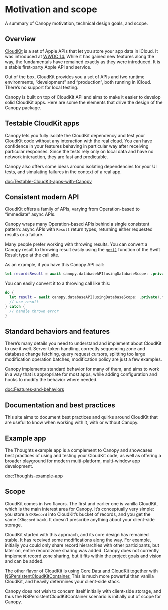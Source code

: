 # Motivation and scope

A summary of Canopy motivation, technical design goals, and scope.

## Overview

[CloudKit](https://developer.apple.com/icloud/cloudkit/) is a set of Apple APIs that let you store your app data in iCloud. It was introduced at [WWDC 14.](https://www.wwdcnotes.com/notes/wwdc14/208/) While it has gained new features along the way, the fundamentals have remained exactly as they were introduced. It is a stable first-party Apple API and service.

Out of the box, CloudKit provides you a set of APIs and two runtime environments, “development” and “production”, both running in iCloud. There’s no support for local testing.

Canopy is built on top of CloudKit API and aims to make it easier to develop solid CloudKit apps. Here are some the elements that drive the design of the Canopy package.

## Testable CloudKit apps

Canopy lets you fully isolate the CloudKit dependency and test your CloudKit code without any interaction with the real cloud. You can have confidence in your features behaving in particular way after receiving particular responses. Since the tests rely only on local data and have no network interaction, they are fast and predictable.

Canopy also offers some ideas around isolating dependencies for your UI tests, and simulating failures in the context of a real app.

<doc:Testable-CloudKit-apps-with-Canopy>

## Consistent modern API

CloudKit offers a family of APIs, varying from Operation-based to “immediate” async APIs.

Canopy wraps many Operation-based APIs behind a single consistent pattern: async APIs with `Result` return types, returning either requested results or a failure.

Many people prefer working with throwing results. You can convert a Canopy result to throwing result easily using the [`get()`](https://developer.apple.com/documentation/swift/result/get()) function of the Swift Result type at the call site.

As an example, if you have this Canopy API call:

```swift
let recordsResult = await canopy.databaseAPI(usingDatabaseScope: .private).fetchRecords(…)
```

You can easily convert it to a throwing call like this:

```swift
do {
  let result = await canopy.databaseAPI(usingDatabaseScope: .private).fetchRecords(…).get()
  // use result
} catch {
  // handle thrown error
}
```

## Standard behaviors and features

There’s many details you need to understand and implement about CloudKit to use it well. Server token handling, correctly sequencing zone and database change fetching, query request cursors, splitting too large modification operation batches, modification policy are just a few examples.

Canopy implements standard behavior for many of them, and aims to work in a way that is appropriate for most apps, while adding configuration and hooks to modify the behavior where needed.

<doc:Features-and-behaviors>

## Documentation and best practices

This site aims to document best practices and quirks around CloudKit that are useful to know when working with it, with or without Canopy.

## Example app

The Thoughts example app is a complement to Canopy and showcases best practices of using and testing your CloudKit code, as well as offering a broader playground for modern multi-platform, multi-window app development.

<doc:Thoughts-example-app>

## Scope

CloudKit comes in two flavors. The first and earlier one is vanilla CloudKit, which is the main interest area for Canopy. It’s conceptually very simple: you store a `CKRecord` into CloudKit’s bucket of records, and you get the same `CKRecord` back. It doesn’t prescribe anything about your client-side storage.

CloudKit started with this approach, and its core design has remained stable. It has received some modifications along the way. For example, initially you could only share record hierarchies with other participants, but later on, entire record zone sharing was added. Canopy does not currently implement record zone sharing, but it fits within the project goals and vision and can be added.

The other flavor of CloudKit is using [Core Data and CloudKit together](https://developer.apple.com/documentation/coredata/mirroring_a_core_data_store_with_cloudkit/setting_up_core_data_with_cloudkit) with [NSPersistentCloudKitContainer.](https://developer.apple.com/documentation/coredata/nspersistentcloudkitcontainer) This is much more powerful than vanilla CloudKit, and heavily determines your client-side stack.

Canopy does not wish to concern itself initially with client-side storage, and thus the NSPersistentCloudKitContainer scenario is initially out of scope for Canopy.

